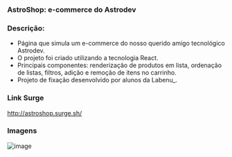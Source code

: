 ### AstroShop: e-commerce do Astrodev

### Descrição:
- Página que simula um e-commerce do nosso querido amigo tecnológico Astrodev. 
- O projeto foi criado utilizando a tecnologia React.
- Principais componentes: renderização de produtos em lista, ordenação de listas, filtros, adição e remoção de itens no carrinho.
- Projeto de fixação desenvolvido por alunos da Labenu_.

### Link Surge 
http://astroshop.surge.sh/

### Imagens
![image](https://user-images.githubusercontent.com/80327029/141578556-8f62ab39-b5cc-444e-9713-70f765ce25ae.png)
